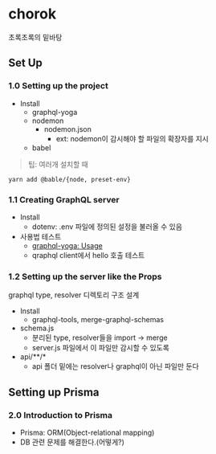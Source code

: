# chorok
초록초록의 밑바탕

## Set Up

### 1.0 Setting up the project

- Install 
    - graphql-yoga
    - nodemon
        - nodemon.json
            - ext: nodemon이 감시해야 할 파일의 확장자를 지시
    - babel
    
> 팁: 여러개 설치할 때
```
yarn add @bable/{node, preset-env}
```
    
### 1.1 Creating GraphQL server

- Install
    - dotenv: .env 파일에 정의된 설정을 불러올 수 있음
- 사용법 테스트
    - [graphql-yoga: Usage](https://github.com/prisma-labs/graphql-yoga#quickstart-hosted-demo)
    - qraphql client에서 hello 호출 테스트
    
### 1.2 Setting up the server like the Props

graphql type, resolver 디렉토리 구조 설계

- Install
    - graphql-tools, merge-graphql-schemas
- schema.js
    - 분리된 type, resolver들을 import -> merge
    - server.js 파일에서 이 파일만 감시할 수 있도록
- api/**/*
    - api 폴더 밑에는 resolver나 graphql이 아닌 파일만 둔다

## Setting up Prisma

### 2.0 Introduction to Prisma

- Prisma: ORM(Object-relational mapping)
- DB 관련 문제를 해결한다.(어떻게?)

